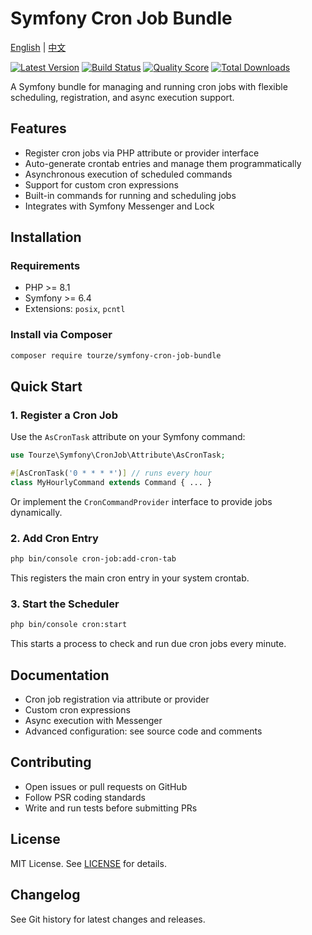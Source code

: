 # Symfony Cron Job Bundle

[English](README.md) | [中文](README.zh-CN.md)

[![Latest Version](https://img.shields.io/packagist/v/tourze/symfony-cron-job-bundle.svg?style=flat-square)](https://packagist.org/packages/tourze/symfony-cron-job-bundle)
[![Build Status](https://img.shields.io/travis/tourze/symfony-cron-job-bundle/master.svg?style=flat-square)](https://travis-ci.org/tourze/symfony-cron-job-bundle)
[![Quality Score](https://img.shields.io/scrutinizer/g/tourze/symfony-cron-job-bundle.svg?style=flat-square)](https://scrutinizer-ci.com/g/tourze/symfony-cron-job-bundle)
[![Total Downloads](https://img.shields.io/packagist/dt/tourze/symfony-cron-job-bundle.svg?style=flat-square)](https://packagist.org/packages/tourze/symfony-cron-job-bundle)

A Symfony bundle for managing and running cron jobs with flexible scheduling, registration, and async execution support.

## Features

- Register cron jobs via PHP attribute or provider interface
- Auto-generate crontab entries and manage them programmatically
- Asynchronous execution of scheduled commands
- Support for custom cron expressions
- Built-in commands for running and scheduling jobs
- Integrates with Symfony Messenger and Lock

## Installation

### Requirements

- PHP >= 8.1
- Symfony >= 6.4
- Extensions: `posix`, `pcntl`

### Install via Composer

```bash
composer require tourze/symfony-cron-job-bundle
```

## Quick Start

### 1. Register a Cron Job

Use the `AsCronTask` attribute on your Symfony command:

```php
use Tourze\Symfony\CronJob\Attribute\AsCronTask;

#[AsCronTask('0 * * * *')] // runs every hour
class MyHourlyCommand extends Command { ... }
```

Or implement the `CronCommandProvider` interface to provide jobs dynamically.

### 2. Add Cron Entry

```bash
php bin/console cron-job:add-cron-tab
```

This registers the main cron entry in your system crontab.

### 3. Start the Scheduler

```bash
php bin/console cron:start
```

This starts a process to check and run due cron jobs every minute.

## Documentation

- Cron job registration via attribute or provider
- Custom cron expressions
- Async execution with Messenger
- Advanced configuration: see source code and comments

## Contributing

- Open issues or pull requests on GitHub
- Follow PSR coding standards
- Write and run tests before submitting PRs

## License

MIT License. See [LICENSE](LICENSE) for details.

## Changelog

See Git history for latest changes and releases.
